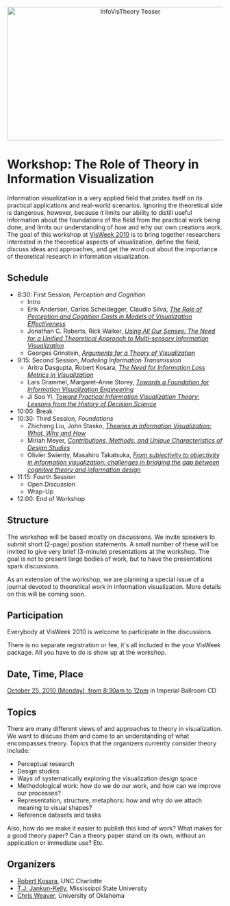 <p align="center"><img src="https://media.eagereyes.org/media/2010/infovistheory-teaser.png" width="560" height="311" alt="InfoVisTheory Teaser"></p>

# Workshop: The Role of Theory in Information Visualization

Information visualization is a very applied field that prides itself on its practical applications and real-world scenarios. Ignoring the theoretical side is dangerous, however, because it limits our ability to distill useful information about the foundations of the field from the practical work being done, and limits our understanding of how and why our own creations work. The goal of this workshop at <a href="http://vis.computer.org/VisWeek2010/">VisWeek 2010</a> is to bring together researchers interested in the theoretical aspects of visualization, define the field, discuss ideas and approaches, and get the word out about the importance of theoretical research in information visualization.

## Schedule

<ul>
<li>8:30: First Session, <em>Perception and Cognition</em>
<ul>
<li>Intro</li>
<li>Erik Anderson, Carlos Scheidegger, Claudio Silva, <em><a href="https://media.eagereyes.org/media/2010/vistheory/InfoVisTheory-Anderson.pdf">The Role of Perception and Cognition Costs in Models of Visualization Effectiveness</a></em></li>
<li>Jonathan C. Roberts, Rick Walker, <em><a href="https://media.eagereyes.org/media/2010/vistheory/InfoVisTheory-Roberts.pdf">Using All Our Senses: The Need for a Unified Theoretical Approach to Multi-sensory Information Visualization</a></em></li>
<li>Georges Grinstein, <em><a href="https://media.eagereyes.org/media/2010/vistheory/InfoVisTheory-Grinstein.pdf">Arguments for a Theory of Visualization</a></em></li>
</ul></li>
<li>9:15: Second Session, <em>Modeling Information Transmission</em>
<ul>
<li>Aritra Dasgupta, Robert Kosara, <em><a href="https://media.eagereyes.org/media/2010/vistheory/InfoVisTheory-Dasgupta.pdf">The Need for Information Loss Metrics in Visualization</a></em></li>
<li>Lars Grammel, Margaret-Anne Storey, <em><a href="https://media.eagereyes.org/media/2010/vistheory/InfoVisTheory-Grammel.pdf">Towards a Foundation for Information Visualization Engineering</a></em></li>
<li>Ji Soo Yi, <em><a href="https://media.eagereyes.org/media/2010/vistheory/InfoVisTheory-Yi.pdf">Toward Practical Information Visualization Theory: Lessons from the History of Decision Science</a></em></li>
</ul></li>
<li>10:00: Break</li>
<li>10:30: Third Session, <em>Foundations</em>
<ul>
<li>Zhicheng Liu, John Stasko, <em><a href="https://media.eagereyes.org/media/2010/vistheory/InfoVisTheory-Liu.pdf">Theories in Information Visualization: What, Why and How</a></em></li>
<li>Miriah Meyer, <em><a href="https://media.eagereyes.org/media/2010/vistheory/InfoVisTheory-Meyer.pdf">Contributions, Methods, and Unique Characteristics of Design Studies</a></em></li>
<li>Olivier Swienty, Masahiro Takatsuka, <em><a href="https://media.eagereyes.org/media/2010/vistheory/InfoVisTheory-Swienty.pdf">From subjectivity to objectivity in information visualization: challenges in bridging the gap between cognitive theory and information design</a></em></li>
</ul></li>
<li>11:15: Fourth Session
<ul>
<li>Open Discussion</li>
<li>Wrap-Up</li>
</ul></li>
<li>12:00: End of Workshop</li>
</ul>

## Structure

The workshop will be based mostly on discussions. We invite speakers to submit short (2-page) position statements. A small number of these will be invited to give very brief (3-minute) presentations at the workshop. The goal is not to present large bodies of work, but to have the presentations spark discussions.

As an extension of the workshop, we are planning a special issue of a journal devoted to theoretical work in information visualization. More details on this will be coming soon.

## Participation

Everybody at VisWeek 2010 is welcome to participate in the discussions.

There is no separate registration or fee, it's all included in the your VisWeek package. All you have to do is show up at the workshop.

## Date, Time, Place

<a href="http://www.facebook.com/event.php?eid=113280158726509">October 25, 2010 (Monday), from 8:30am to 12pm</a> in Imperial Ballroom CD

## Topics

There are many different views of and approaches to theory in visualization. We want to discuss them and come to an understanding of what encompasses theory. Topics that the organizers currently consider theory include:

<ul>
<li>Perceptual research</li>
<li>Design studies</li>
<li>Ways of systematically exploring the visualization design space</li>
<li>Methodological work: how do we do our work, and how can we improve our processes?</li>
<li>Representation, structure, metaphors: how and why do we attach meaning to visual shapes?</li>
<li>Reference datasets and tasks</li>
</ul>

Also, how do we make it easier to publish this kind of work? What makes for a good theory paper? Can a theory paper stand on its own, without an application or immediate use? Etc.

## Organizers

<ul>
<li><a href="/">Robert Kosara</a>, UNC Charlotte</li>
<li><a href="http://www.cse.msstate.edu/~tjk/">T.J. Jankun-Kelly</a>, Mississippi State University</li>
<li><a href="http://www.cs.ou.edu/~weaver/academic/">Chris Weaver</a>, University of Oklahoma</li>
</ul>
